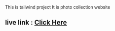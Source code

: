 This is  tailwind project 
It is photo collection website
<h2>live link : <a href="https://tailwind-project-d9330.web.app/">Click Here</a></h2>
